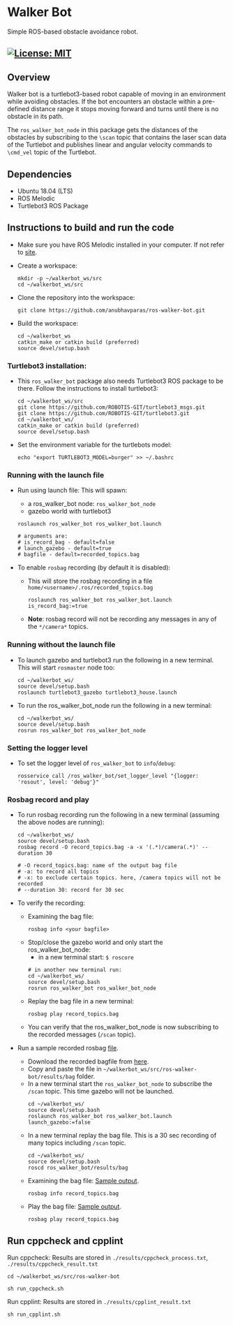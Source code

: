 # Walker Bot
Simple ROS-based obstacle avoidance robot.

[![License: MIT](https://img.shields.io/badge/License-MIT-blue.svg)](https://opensource.org/licenses/MIT)
 ---
## Overview
Walker bot is a turtlebot3-based robot capable of moving in an environment while avoiding obstacles. If the bot encounters an obstacle within a pre-defined distance range it stops moving forward and turns until there is no obstacle in its path.

The `ros_walker_bot_node` in this package gets the distances of the obstacles by subscribing to the `\scan` topic that contains the laser scan data of the Turtlebot and publishes linear and angular velocity commands to `\cmd_vel` topic of the Turtlebot.

## Dependencies
- Ubuntu 18.04 (LTS)
- ROS Melodic
- Turtlebot3 ROS Package

## Instructions to build and run the code
 - Make sure you have ROS Melodic installed in your computer. If not refer to [site](http://wiki.ros.org/melodic/Installation/Ubuntu).
 
 - Create a workspace:
    ```
    mkdir -p ~/walkerbot_ws/src
    cd ~/walkerbot_ws/src
    ```
 - Clone the repository into the workspace:
    ```
    git clone https://github.com/anubhavparas/ros-walker-bot.git
    ```
 - Build the workspace:
    ```
    cd ~/walkerbot_ws
    catkin_make or catkin build (preferred)
    source devel/setup.bash
    ```
### Turtlebot3 installation:
 - This `ros_walker_bot` package also needs Turtlebot3 ROS package to be there. Follow the instructions to install turtlebot3:
    ```
    cd ~/walkerbot_ws/src
    git clone https://github.com/ROBOTIS-GIT/turtlebot3_msgs.git
    git clone https://github.com/ROBOTIS-GIT/turtlebot3.git
    cd ~/walkerbot_ws/
    catkin_make or catkin build (preferred)
    source devel/setup.bash
    ```

  - Set the environment variable for the turtlebots model:
    ```
    echo "export TURTLEBOT3_MODEL=burger" >> ~/.bashrc
    ```


### Running with the launch file
- Run using launch file: This will spawn:
    - a ros_walker_bot node: `ros_walker_bot_node`
    - gazebo world with turtlebot3
    ```
    roslaunch ros_walker_bot ros_walker_bot.launch 
    
    # arguments are:
    # is_record_bag - default=false
    # launch_gazebo - default=true
    # bagfile - default=recorded_topics.bag
    ```

- To enable `rosbag` recording (by default it is disabled): 
    - This will store the rosbag recording in a file `home/<username>/.ros/recorded_topics.bag`
        ```
        roslaunch ros_walker_bot ros_walker_bot.launch is_record_bag:=true
        ```
    - __Note__: rosbag record will not be recording any messages in any of the `*/camera*` topics.


### Running without the launch file

- To launch gazebo and turtlebot3 run the following in a new terminal. This will start `rosmaster` node too:
    ```
    cd ~/walkerbot_ws/
    source devel/setup.bash
    roslaunch turtlebot3_gazebo turtlebot3_house.launch
    ```

- To run the ros_walker_bot_node run the following in a new terminal:
    ```
    cd ~/walkerbot_ws/
    source devel/setup.bash
    rosrun ros_walker_bot ros_walker_bot_node
    ```

### Setting the logger level
- To set the logger level of `ros_walker_bot` to `info`/`debug`:
  ```
  rosservice call /ros_walker_bot/set_logger_level "{logger: 'rosout', level: 'debug'}"
  ```

### Rosbag record and play
- To run rosbag recording run the following in a new terminal (assuming the above nodes are running):
    ```
    cd ~/walkerbot_ws/
    source devel/setup.bash
    rosbag record -O record_topics.bag -a -x '(.*)/camera(.*)' --duration 30

    # -O record_topics.bag: name of the output bag file
    # -a: to record all topics
    # -x: to exclude certain topics. here, /camera topics will not be recorded
    # --duration 30: record for 30 sec 
    ```

- To verify the recording:
    - Examining the bag file:
        ```
        rosbag info <your bagfile>
        ```
    - Stop/close the gazebo world and only start the ros_walker_bot_node:
        - in a new terminal start:  `$ roscore`
        ```
        # in another new terminal run:
        cd ~/walkerbot_ws/
        source devel/setup.bash
        rosrun ros_walker_bot ros_walker_bot_node
        ```
    - Replay the bag file in a new terminal: 
        ```
        rosbag play record_topics.bag
        ```
    - You can verify that the ros_walker_bot_node is now subscribing to the recorded messages (`/scan` topic).

- Run a sample recorded rosbag [file](https://drive.google.com/file/d/1sJn2XUd3lsW8PePP-BSDpE45DadM1-XN/view?usp=sharing).
    - Download the recorded bagfile from [here](https://drive.google.com/file/d/1sJn2XUd3lsW8PePP-BSDpE45DadM1-XN/view?usp=sharing).
    - Copy and paste the file in `~/walkerbot_ws/src/ros-walker-bot/results/bag` folder.
    - In a new terminal start the `ros_walker_bot_node` to subscribe the `/scan` topic. This time gazebo will not be launched.
        ```
        cd ~/walkerbot_ws/
        source devel/setup.bash
        roslaunch ros_walker_bot ros_walker_bot.launch launch_gazebo:=false
        ```
    - In a new terminal replay the bag file. This is a 30 sec recording of many topics including `/scan` topic.
        ```
        cd ~/walkerbot_ws/
        source devel/setup.bash
        roscd ros_walker_bot/results/bag
        ```
    - Examining the bag file: [Sample output](results/rosbag_info.png).
        ```
        rosbag info record_topics.bag
        ```
    - Play the bag file: [Sample output](results/rosbag_replay_demo.png).
        ```
        rosbag play record_topics.bag
   
        ```
## Run cppcheck and cpplint
Run cppcheck: Results are stored in `./results/cppcheck_process.txt`, `./results/cppcheck_result.txt` 
```
cd ~/walkerbot_ws/src/ros-walker-bot
```
```
sh run_cppcheck.sh
```

Run cpplint: Results are stored in `./results/cpplint_result.txt`
```
sh run_cpplint.sh
```
